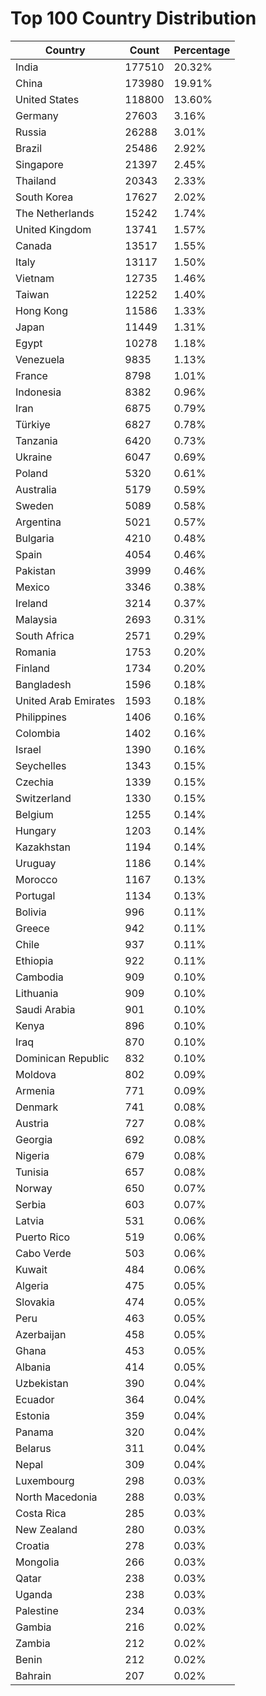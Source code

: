 # Top 100 Country Distribution
| Country | Count | Percentage |
|----|----|----|
| India | 177510 | 20.32% |
| China | 173980 | 19.91% |
| United States | 118800 | 13.60% |
| Germany | 27603 | 3.16% |
| Russia | 26288 | 3.01% |
| Brazil | 25486 | 2.92% |
| Singapore | 21397 | 2.45% |
| Thailand | 20343 | 2.33% |
| South Korea | 17627 | 2.02% |
| The Netherlands | 15242 | 1.74% |
| United Kingdom | 13741 | 1.57% |
| Canada | 13517 | 1.55% |
| Italy | 13117 | 1.50% |
| Vietnam | 12735 | 1.46% |
| Taiwan | 12252 | 1.40% |
| Hong Kong | 11586 | 1.33% |
| Japan | 11449 | 1.31% |
| Egypt | 10278 | 1.18% |
| Venezuela | 9835 | 1.13% |
| France | 8798 | 1.01% |
| Indonesia | 8382 | 0.96% |
| Iran | 6875 | 0.79% |
| Türkiye | 6827 | 0.78% |
| Tanzania | 6420 | 0.73% |
| Ukraine | 6047 | 0.69% |
| Poland | 5320 | 0.61% |
| Australia | 5179 | 0.59% |
| Sweden | 5089 | 0.58% |
| Argentina | 5021 | 0.57% |
| Bulgaria | 4210 | 0.48% |
| Spain | 4054 | 0.46% |
| Pakistan | 3999 | 0.46% |
| Mexico | 3346 | 0.38% |
| Ireland | 3214 | 0.37% |
| Malaysia | 2693 | 0.31% |
| South Africa | 2571 | 0.29% |
| Romania | 1753 | 0.20% |
| Finland | 1734 | 0.20% |
| Bangladesh | 1596 | 0.18% |
| United Arab Emirates | 1593 | 0.18% |
| Philippines | 1406 | 0.16% |
| Colombia | 1402 | 0.16% |
| Israel | 1390 | 0.16% |
| Seychelles | 1343 | 0.15% |
| Czechia | 1339 | 0.15% |
| Switzerland | 1330 | 0.15% |
| Belgium | 1255 | 0.14% |
| Hungary | 1203 | 0.14% |
| Kazakhstan | 1194 | 0.14% |
| Uruguay | 1186 | 0.14% |
| Morocco | 1167 | 0.13% |
| Portugal | 1134 | 0.13% |
| Bolivia | 996 | 0.11% |
| Greece | 942 | 0.11% |
| Chile | 937 | 0.11% |
| Ethiopia | 922 | 0.11% |
| Cambodia | 909 | 0.10% |
| Lithuania | 909 | 0.10% |
| Saudi Arabia | 901 | 0.10% |
| Kenya | 896 | 0.10% |
| Iraq | 870 | 0.10% |
| Dominican Republic | 832 | 0.10% |
| Moldova | 802 | 0.09% |
| Armenia | 771 | 0.09% |
| Denmark | 741 | 0.08% |
| Austria | 727 | 0.08% |
| Georgia | 692 | 0.08% |
| Nigeria | 679 | 0.08% |
| Tunisia | 657 | 0.08% |
| Norway | 650 | 0.07% |
| Serbia | 603 | 0.07% |
| Latvia | 531 | 0.06% |
| Puerto Rico | 519 | 0.06% |
| Cabo Verde | 503 | 0.06% |
| Kuwait | 484 | 0.06% |
| Algeria | 475 | 0.05% |
| Slovakia | 474 | 0.05% |
| Peru | 463 | 0.05% |
| Azerbaijan | 458 | 0.05% |
| Ghana | 453 | 0.05% |
| Albania | 414 | 0.05% |
| Uzbekistan | 390 | 0.04% |
| Ecuador | 364 | 0.04% |
| Estonia | 359 | 0.04% |
| Panama | 320 | 0.04% |
| Belarus | 311 | 0.04% |
| Nepal | 309 | 0.04% |
| Luxembourg | 298 | 0.03% |
| North Macedonia | 288 | 0.03% |
| Costa Rica | 285 | 0.03% |
| New Zealand | 280 | 0.03% |
| Croatia | 278 | 0.03% |
| Mongolia | 266 | 0.03% |
| Qatar | 238 | 0.03% |
| Uganda | 238 | 0.03% |
| Palestine | 234 | 0.03% |
| Gambia | 216 | 0.02% |
| Zambia | 212 | 0.02% |
| Benin | 212 | 0.02% |
| Bahrain | 207 | 0.02% |

